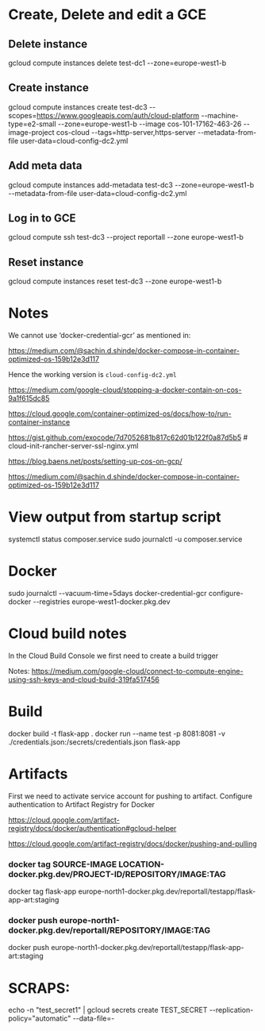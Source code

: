 

# Create, Delete and edit a GCE

## Delete instance
gcloud compute instances delete test-dc1 --zone=europe-west1-b 

## Create instance
gcloud compute instances create test-dc3 --scopes=https://www.googleapis.com/auth/cloud-platform  --machine-type=e2-small --zone=europe-west1-b --image cos-101-17162-463-26 --image-project cos-cloud --tags=http-server,https-server --metadata-from-file user-data=cloud-config-dc2.yml

## Add meta data
gcloud compute instances add-metadata test-dc3 --zone=europe-west1-b --metadata-from-file user-data=cloud-config-dc2.yml 

## Log in to GCE 

gcloud compute ssh test-dc3 --project reportall --zone europe-west1-b


## Reset instance
gcloud compute instances reset test-dc3 --zone europe-west1-b

# Notes

We cannot use ‘docker-credential-gcr’ as mentioned in: 

https://medium.com/@sachin.d.shinde/docker-compose-in-container-optimized-os-159b12e3d117

Hence the working version is `cloud-config-dc2.yml`

https://medium.com/google-cloud/stopping-a-docker-contain-on-cos-9a1f615dc85

https://cloud.google.com/container-optimized-os/docs/how-to/run-container-instance


https://gist.github.com/exocode/7d7052681b817c62d01b122f0a87d5b5  # cloud-init-rancher-server-ssl-nginx.yml


https://blog.baens.net/posts/setting-up-cos-on-gcp/

https://medium.com/@sachin.d.shinde/docker-compose-in-container-optimized-os-159b12e3d117




# View output from startup script

systemctl status composer.service
sudo journalctl -u composer.service

# Docker
sudo journalctl --vacuum-time=5days
docker-credential-gcr configure-docker --registries europe-west1-docker.pkg.dev

# Cloud build notes

In the Cloud Build Console we first need to create a build trigger 

Notes:
https://medium.com/google-cloud/connect-to-compute-engine-using-ssh-keys-and-cloud-build-319fa517456

# Build

docker build -t flask-app . 
docker run --name test -p 8081:8081 -v ./credentials.json:/secrets/credentials.json flask-app

# Artifacts

First we need to activate service account for pushing to artifact. Configure authentication to Artifact Registry for Docker 

https://cloud.google.com/artifact-registry/docs/docker/authentication#gcloud-helper


https://cloud.google.com/artifact-registry/docs/docker/pushing-and-pulling


### docker tag SOURCE-IMAGE LOCATION-docker.pkg.dev/PROJECT-ID/REPOSITORY/IMAGE:TAG
docker tag flask-app europe-north1-docker.pkg.dev/reportall/testapp/flask-app-art:staging

###  docker push europe-north1-docker.pkg.dev/reportall/REPOSITORY/IMAGE:TAG
docker push europe-north1-docker.pkg.dev/reportall/testapp/flask-app-art:staging


# SCRAPS:


echo -n "test_secret1" | gcloud secrets create TEST_SECRET --replication-policy="automatic" --data-file=-

